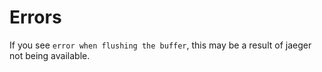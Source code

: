 

# Errors

If you see `error when flushing the buffer`, this may be a result of jaeger not being available.
